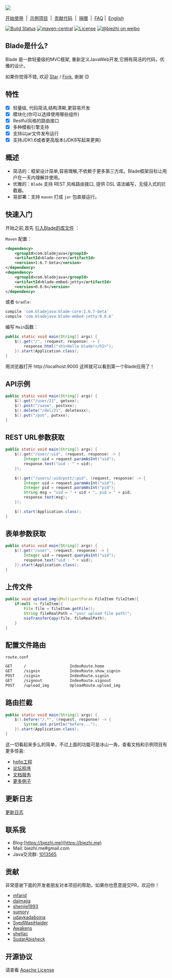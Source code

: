 
[![](https://dn-biezhi.qbox.me/LOGO_BIG.png)](http://bladejava.com)

[开始使用](https://bladejava.com/docs)&nbsp; | &nbsp;[示例项目](https://github.com/blade-samples)&nbsp; | &nbsp;[贡献代码](https://bladejava.com/docs/appendix/contribute)&nbsp; | &nbsp;[捐赠]()&nbsp; | &nbsp;[FAQ](https://bladejava.com/docs/faqs) | &nbsp;[English](https://github.com/biezhi/blade/blob/master/README.md)

[![Build Status](https://img.shields.io/travis/biezhi/blade.svg?style=flat-square)](https://travis-ci.org/biezhi/blade)
[![maven-central](https://img.shields.io/maven-central/v/com.bladejava/blade-core.svg?style=flat-square)](http://search.maven.org/#search%7Cga%7C1%7Cg%3A%22com.bladejava%22)
[![License](https://img.shields.io/badge/license-Apache%202-4EB1BA.svg?style=flat-square)](https://www.apache.org/licenses/LICENSE-2.0.html)
[![@biezhi on weibo](https://img.shields.io/badge/weibo-%40biezhi-red.svg?style=flat-square)](http://weibo.com/u/5238733773)

## Blade是什么?

Blade 是一款轻量级的MVC框架, 重新定义JavaWeb开发,它拥有简洁的代码，优雅的设计。

如果你觉得不错, 欢迎 [Star](https://github.com/biezhi/blade/stargazers) / [Fork](https://github.com/biezhi/blade), 谢谢 :blush:

## 特性

* [x] 轻量级, 代码简洁,结构清晰,更容易开发
* [x] 模块化(你可以选择使用哪些组件)
* [x] Restful风格的路由接口
* [x] 多种模板引擎支持
* [x] 支持以jar文件发布运行
* [x] 支持JDK1.6或者更高版本(JDK8写起来更爽)

## 概述

* 简洁的：框架设计简单,容易理解,不依赖于更多第三方库。Blade框架目标让用户在一天内理解并使用。
* 优雅的：`Blade` 支持 REST 风格路由接口, 提供 DSL 语法编写，无侵入式的拦截器。
* 易部署：支持 `maven` 打成 `jar` 包直接运行。

## 快速入门

开始之前,首先 [引入Blade的库文件](http://bladejava.com/docs/intro/getting_start) ：

`Maven` 配置：

```xml
<dependency>
	<groupId>com.bladejava</groupId>
	<artifactId>blade-core</artifactId>
	<version>1.6.7-beta</version>
</dependency>
<dependency>
	<groupId>com.bladejava</groupId>
	<artifactId>blade-embed-jetty</artifactId>
	<version>0.0.6</version>
</dependency>
```

或者  `Gradle`:

```sh
compile 'com.bladejava:blade-core:1.6.7-beta'
compile 'com.bladejava:blade-embed-jetty:0.0.6'
```

编写 `Main`函数：

```java
public static void main(String[] args) {
	$().get("/", (request, response) -> {
		response.html("<h1>Hello blade!</h1>");
	}).start(Application.class);
}
```

用浏览器打开 http://localhost:9000 这样就可以看到第一个Blade应用了！

## API示例

```java
public static void main(String[] args) {
	$().get("/user/21", getxxx);
	$().post("/save", postxxx);
	$().delete("/del/21", deletexxx);
	$().put("/put", putxxx);
}
```

## REST URL参数获取

```java
public static void main(String[] args) {
	$().get("/user/:uid", (request, response) -> {
		Integer uid = request.paramAsInt("uid");
		response.text("uid : " + uid);
	});
	
	$().get("/users/:uid/post/:pid", (request, response) -> {
		Integer uid = request.paramAsInt("uid");
		Integer pid = request.paramAsInt("pid");
		String msg = "uid = " + uid + ", pid = " + pid;
		response.text(msg);
	});
	
	$().start(Application.class);
}
```

## 表单参数获取

```java
public static void main(String[] args) {
	$().get("/user", (request, response) -> {
		Integer uid = request.queryAsInt("uid");
		response.text("uid : " + uid);
	}).start(Application.class);
}
```

## 上传文件

```java
public void upload_img(@MultipartParam FileItem fileItem){
	if(null != fileItem){
		File file = fileItem.getFile();
		String fileRealPath = "your upload file path!";
		nioTransferCopy(file, fileRealPath);
	}
}
```

## 配置文件路由

`route.conf`

```sh
GET		/					IndexRoute.home
GET		/signin				IndexRoute.show_signin
POST	/signin				IndexRoute.signin
GET		/signout			IndexRoute.signout
POST	/upload_img			UploadRoute.upload_img
```

## 路由拦截

```java
public static void main(String[] args) {
	$().before("/.*", (request, response) -> {
		System.out.println("before...");
	}).start(Application.class);
}
```


这一切看起来多么的简单，不过上面的功能可是冰山一角，查看文档和示例项目有更多惊喜:

+ [hello工程](https://github.com/blade-samples/hello)
+ [论坛程序](https://github.com/junicorn/java-china)
+ [文档服务](https://github.com/biezhi/grice)
+ [更多例子](https://github.com/blade-samples)


## 更新日志

[更新日志](https://github.com/biezhi/blade/blob/master/UPDATE_LOG.md)

## 联系我

- Blog:[https://biezhi.me](https://biezhi.me)
- Mail: biezhi.me#gmail.com
- Java交流群: [1013565](http://shang.qq.com/wpa/qunwpa?idkey=932642920a5c0ef5f1ae902723c4f168c58ea63f3cef1139e30d68145d3b5b2f)

## 贡献

非常感谢下面的开发者朋友对本项目的帮助，如果你也愿意提交PR，欢迎你！

- [mfarid](https://github.com/mfarid)
- [daimajia](https://github.com/daimajia)
- [shenjie1993](https://github.com/shenjie1993)
- [sumory](https://github.com/sumory)
- [udaykadaboina](https://github.com/udaykadaboina)
- [SyedWasiHaider](https://github.com/SyedWasiHaider)
- [Awakens](https://github.com/Awakens)
- [shellac](https://github.com/shellac)
- [SudarAbisheck](https://github.com/SudarAbisheck)

## 开源协议

请查看 [Apache License](LICENSE)
